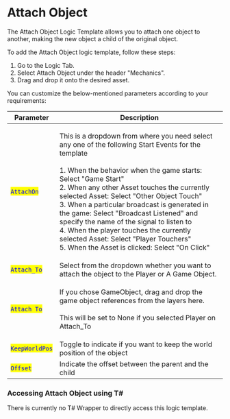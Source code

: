 # Attach Object

The Attach Object Logic Template allows you to attach one object to another, making the new object a child of the original object.

To add the Attach Object logic template, follow these steps:

1. Go to the Logic Tab.
2. Select Attach Object under the header "Mechanics".
3. Drag and drop it onto the desired asset.

You can customize the below-mentioned parameters according to your requirements:

| Parameter                                       | Description                                                                                                                                                                                                                                                                                                                                                                                                                                                                                                                                                       |
| ----------------------------------------------- | ----------------------------------------------------------------------------------------------------------------------------------------------------------------------------------------------------------------------------------------------------------------------------------------------------------------------------------------------------------------------------------------------------------------------------------------------------------------------------------------------------------------------------------------------------------------- |
| <mark style="color:blue;">`AttachOn`</mark>     | <p>This is a dropdown from where you need select any one of the following Start Events for the template<br> <br>1. When the behavior  when the game starts: Select "Game Start"<br>2. When any other Asset touches the currently selected Asset: Select "Other Object Touch"<br>3. When a particular broadcast is generated in the game: Select "Broadcast Listened" and specify the name of the signal to listen to<br>4. When the player touches the currently selected Asset: Select "Player Touchers"<br>5. When the Asset is clicked: Select "On Click" </p> |
| <mark style="color:blue;">`Attach_To`</mark>    | Select from the dropdown whether you want to attach the object to the Player or A Game Object.                                                                                                                                                                                                                                                                                                                                                                                                                                                                    |
| <mark style="color:blue;">`Attach To`</mark>    | <p>If you chose GameObject, drag and drop the game object references from the layers here.<br><br>This will be set to None if you selected Player on Attach_To</p>                                                                                                                                                                                                                                                                                                                                                                                                |
| <mark style="color:blue;">`KeepWorldPos`</mark> | Toggle to indicate if you want to keep the world position of the object                                                                                                                                                                                                                                                                                                                                                                                                                                                                                           |
| <mark style="color:blue;">`Offset`</mark>       | Indicate the offset between the parent and the child                                                                                                                                                                                                                                                                                                                                                                                                                                                                                                              |

### Accessing Attach Object using T\#

There is currently no T# Wrapper to directly access this logic template.&#x20;

